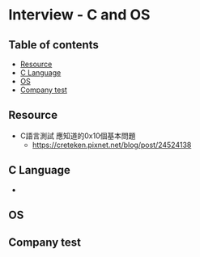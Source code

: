 # Interview - C and OS #

## Table of contents ##

* [Resource](#resource)
* [C Language](#c-language)
* [OS](#os)
* [Company test](#company-test)

## Resource ##

* C語言測試 應知道的0x10個基本問題
  * <https://creteken.pixnet.net/blog/post/24524138>

## C Language ##

* 

## OS ##

## Company test ##
